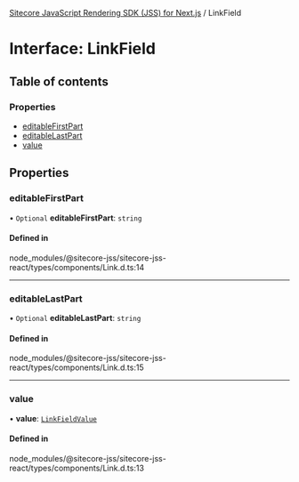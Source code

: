 [Sitecore JavaScript Rendering SDK (JSS) for Next.js](../README.md) / LinkField

# Interface: LinkField

## Table of contents

### Properties

- [editableFirstPart](LinkField.md#editablefirstpart)
- [editableLastPart](LinkField.md#editablelastpart)
- [value](LinkField.md#value)

## Properties

### editableFirstPart

• `Optional` **editableFirstPart**: `string`

#### Defined in

node_modules/@sitecore-jss/sitecore-jss-react/types/components/Link.d.ts:14

___

### editableLastPart

• `Optional` **editableLastPart**: `string`

#### Defined in

node_modules/@sitecore-jss/sitecore-jss-react/types/components/Link.d.ts:15

___

### value

• **value**: [`LinkFieldValue`](LinkFieldValue.md)

#### Defined in

node_modules/@sitecore-jss/sitecore-jss-react/types/components/Link.d.ts:13
